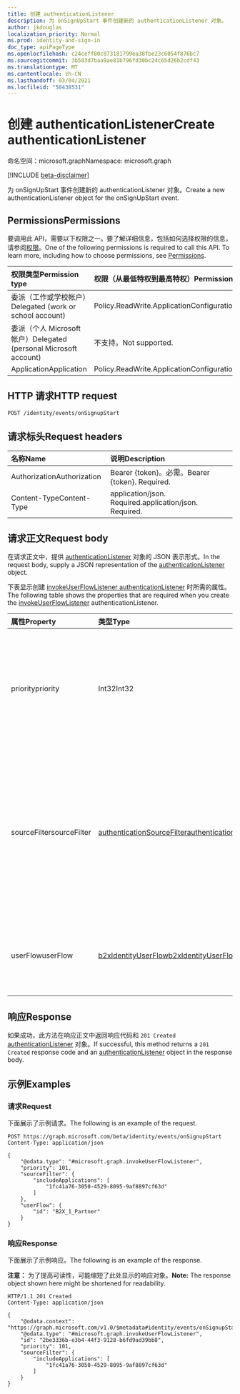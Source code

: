 ```yaml
---
title: 创建 authenticationListener
description: 为 onSignUpStart 事件创建新的 authenticationListener 对象。
author: jkdouglas
localization_priority: Normal
ms.prod: identity-and-sign-in
doc_type: apiPageType
ms.openlocfilehash: c24ceff80c873181799ea38fbe23c6054f876bc7
ms.sourcegitcommit: 3b583d7baa9ae81b796fd30bc24c65d26b2cdf43
ms.translationtype: MT
ms.contentlocale: zh-CN
ms.lasthandoff: 03/04/2021
ms.locfileid: "50438531"
---
```

# <a name="create-authenticationlistener"></a><span data-ttu-id="85056-103">创建 authenticationListener</span><span class="sxs-lookup"><span data-stu-id="85056-103">Create authenticationListener</span></span>

<span data-ttu-id="85056-104">命名空间：microsoft.graph</span><span class="sxs-lookup"><span data-stu-id="85056-104">Namespace: microsoft.graph</span></span>

[!INCLUDE [beta-disclaimer](../../includes/beta-disclaimer.md)]

<span data-ttu-id="85056-105">为 onSignUpStart 事件创建新的 authenticationListener 对象。</span><span class="sxs-lookup"><span data-stu-id="85056-105">Create a new authenticationListener object for the onSignUpStart event.</span></span>

## <a name="permissions"></a><span data-ttu-id="85056-106">Permissions</span><span class="sxs-lookup"><span data-stu-id="85056-106">Permissions</span></span>

<span data-ttu-id="85056-p101">要调用此 API，需要以下权限之一。要了解详细信息，包括如何选择权限的信息，请参阅[权限](/graph/permissions-reference)。</span><span class="sxs-lookup"><span data-stu-id="85056-p101">One of the following permissions is required to call this API. To learn more, including how to choose permissions, see [Permissions](/graph/permissions-reference).</span></span>

|<span data-ttu-id="85056-109">权限类型</span><span class="sxs-lookup"><span data-stu-id="85056-109">Permission type</span></span>|<span data-ttu-id="85056-110">权限（从最低特权到最高特权）</span><span class="sxs-lookup"><span data-stu-id="85056-110">Permissions (from least to most privileged)</span></span>|
|:---|:---|
|<span data-ttu-id="85056-111">委派（工作或学校帐户）</span><span class="sxs-lookup"><span data-stu-id="85056-111">Delegated (work or school account)</span></span>|<span data-ttu-id="85056-112">Policy.ReadWrite.ApplicationConfiguration</span><span class="sxs-lookup"><span data-stu-id="85056-112">Policy.ReadWrite.ApplicationConfiguration</span></span>|
|<span data-ttu-id="85056-113">委派（个人 Microsoft 帐户）</span><span class="sxs-lookup"><span data-stu-id="85056-113">Delegated (personal Microsoft account)</span></span>|<span data-ttu-id="85056-114">不支持。</span><span class="sxs-lookup"><span data-stu-id="85056-114">Not supported.</span></span>|
|<span data-ttu-id="85056-115">Application</span><span class="sxs-lookup"><span data-stu-id="85056-115">Application</span></span>|<span data-ttu-id="85056-116">Policy.ReadWrite.ApplicationConfiguration</span><span class="sxs-lookup"><span data-stu-id="85056-116">Policy.ReadWrite.ApplicationConfiguration</span></span>|

## <a name="http-request"></a><span data-ttu-id="85056-117">HTTP 请求</span><span class="sxs-lookup"><span data-stu-id="85056-117">HTTP request</span></span>

<!-- {
  "blockType": "ignored"
}
-->

``` http
POST /identity/events/onSignupStart
```

## <a name="request-headers"></a><span data-ttu-id="85056-118">请求标头</span><span class="sxs-lookup"><span data-stu-id="85056-118">Request headers</span></span>

|<span data-ttu-id="85056-119">名称</span><span class="sxs-lookup"><span data-stu-id="85056-119">Name</span></span>|<span data-ttu-id="85056-120">说明</span><span class="sxs-lookup"><span data-stu-id="85056-120">Description</span></span>|
|:---|:---|
|<span data-ttu-id="85056-121">Authorization</span><span class="sxs-lookup"><span data-stu-id="85056-121">Authorization</span></span>|<span data-ttu-id="85056-p102">Bearer {token}。必需。</span><span class="sxs-lookup"><span data-stu-id="85056-p102">Bearer {token}. Required.</span></span>|
|<span data-ttu-id="85056-124">Content-Type</span><span class="sxs-lookup"><span data-stu-id="85056-124">Content-Type</span></span>|<span data-ttu-id="85056-p103">application/json. Required.</span><span class="sxs-lookup"><span data-stu-id="85056-p103">application/json. Required.</span></span>|

## <a name="request-body"></a><span data-ttu-id="85056-127">请求正文</span><span class="sxs-lookup"><span data-stu-id="85056-127">Request body</span></span>

<span data-ttu-id="85056-128">在请求正文中，提供 [authenticationListener](../resources/authenticationlistener.md) 对象的 JSON 表示形式。</span><span class="sxs-lookup"><span data-stu-id="85056-128">In the request body, supply a JSON representation of the [authenticationListener](../resources/authenticationlistener.md) object.</span></span>

<span data-ttu-id="85056-129">下表显示创建 [invokeUserFlowListener authenticationListener](../resources/invokeuserflowlistener.md) 时所需的属性。</span><span class="sxs-lookup"><span data-stu-id="85056-129">The following table shows the properties that are required when you create the [invokeUserFlowListener](../resources/invokeuserflowlistener.md) authenticationListener.</span></span>

|<span data-ttu-id="85056-130">属性</span><span class="sxs-lookup"><span data-stu-id="85056-130">Property</span></span>|<span data-ttu-id="85056-131">类型</span><span class="sxs-lookup"><span data-stu-id="85056-131">Type</span></span>|<span data-ttu-id="85056-132">说明</span><span class="sxs-lookup"><span data-stu-id="85056-132">Description</span></span>|
|:---|:---|:---|
|<span data-ttu-id="85056-133">priority</span><span class="sxs-lookup"><span data-stu-id="85056-133">priority</span></span>|<span data-ttu-id="85056-134">Int32</span><span class="sxs-lookup"><span data-stu-id="85056-134">Int32</span></span>|<span data-ttu-id="85056-135">侦听器的优先级。</span><span class="sxs-lookup"><span data-stu-id="85056-135">The priority of the listener.</span></span> <span data-ttu-id="85056-136">确定事件具有多个侦听器时的评估顺序。</span><span class="sxs-lookup"><span data-stu-id="85056-136">Determines the order of evaluation when an event has multiple listeners.</span></span> <span data-ttu-id="85056-137">优先级从低到高计算。</span><span class="sxs-lookup"><span data-stu-id="85056-137">The priority is evaluated from low to high.</span></span>|
|<span data-ttu-id="85056-138">sourceFilter</span><span class="sxs-lookup"><span data-stu-id="85056-138">sourceFilter</span></span>|[<span data-ttu-id="85056-139">authenticationSourceFilter</span><span class="sxs-lookup"><span data-stu-id="85056-139">authenticationSourceFilter</span></span>](../resources/authenticationsourcefilter.md)|<span data-ttu-id="85056-140">基于用于确定是否评估侦听器的身份验证源的筛选器。</span><span class="sxs-lookup"><span data-stu-id="85056-140">Filter based on the source of the authentication that is used to determine whether the listener is evaluated.</span></span> <span data-ttu-id="85056-141">这目前仅限于基于用户进行身份验证的应用程序的评估。</span><span class="sxs-lookup"><span data-stu-id="85056-141">This is currently limited to evaluations based on application the user is authenticating to.</span></span>|
|<span data-ttu-id="85056-142">userFlow</span><span class="sxs-lookup"><span data-stu-id="85056-142">userFlow</span></span>|[<span data-ttu-id="85056-143">b2xIdentityUserFlow</span><span class="sxs-lookup"><span data-stu-id="85056-143">b2xIdentityUserFlow</span></span>](../resources/b2xidentityuserflow.md)|<span data-ttu-id="85056-144">计算此操作时将调用的 [b2xIdentityUserFlow](../resources/b2xidentityuserflow.md) 对象。</span><span class="sxs-lookup"><span data-stu-id="85056-144">The [b2xIdentityUserFlow](../resources/b2xidentityuserflow.md) object that will be invoked when this action is evaluated.</span></span>|

## <a name="response"></a><span data-ttu-id="85056-145">响应</span><span class="sxs-lookup"><span data-stu-id="85056-145">Response</span></span>

<span data-ttu-id="85056-146">如果成功，此方法在响应正文中返回响应代码和 `201 Created` [authenticationListener](../resources/authenticationlistener.md) 对象。</span><span class="sxs-lookup"><span data-stu-id="85056-146">If successful, this method returns a `201 Created` response code and an [authenticationListener](../resources/authenticationlistener.md) object in the response body.</span></span>

## <a name="examples"></a><span data-ttu-id="85056-147">示例</span><span class="sxs-lookup"><span data-stu-id="85056-147">Examples</span></span>

### <a name="request"></a><span data-ttu-id="85056-148">请求</span><span class="sxs-lookup"><span data-stu-id="85056-148">Request</span></span>

<span data-ttu-id="85056-149">下面展示了示例请求。</span><span class="sxs-lookup"><span data-stu-id="85056-149">The following is an example of the request.</span></span>

<!-- {
  "blockType": "request",
  "name": "create_authenticationlistener_from_"
}
-->

``` http
POST https://graph.microsoft.com/beta/identity/events/onSignupStart
Content-Type: application/json

{
    "@odata.type": "#microsoft.graph.invokeUserFlowListener",
    "priority": 101,
    "sourceFilter": {
        "includeApplications": [
            "1fc41a76-3050-4529-8095-9af8897cf63d"
        ]
    },
    "userFlow": {
        "id": "B2X_1_Partner"
    }
}
```

### <a name="response"></a><span data-ttu-id="85056-150">响应</span><span class="sxs-lookup"><span data-stu-id="85056-150">Response</span></span>

<span data-ttu-id="85056-151">下面展示了示例响应。</span><span class="sxs-lookup"><span data-stu-id="85056-151">The following is an example of the response.</span></span>

<span data-ttu-id="85056-152">**注意：** 为了提高可读性，可能缩短了此处显示的响应对象。</span><span class="sxs-lookup"><span data-stu-id="85056-152">**Note:** The response object shown here might be shortened for readability.</span></span>
<!-- {
  "blockType": "response",
  "truncated": true,
  "@odata.type": "microsoft.graph.authenticationListener"
}
-->

``` http
HTTP/1.1 201 Created
Content-Type: application/json

{
    "@odata.context": "https://graph.microsoft.com/v1.0/$metadata#identity/events/onSignupStart/Microsoft.Graph.InvokeUserFlowListener/$entity",
    "@odata.type": "#microsoft.graph.invokeUserFlowListener",
    "id": "2be3336b-e3b4-44f3-9128-b6fd9ad39bb8",
    "priority": 101,
    "sourceFilter": {
        "includeApplications": [
            "1fc41a76-3050-4529-8095-9af8897cf63d"
        ]
    }
}
```
